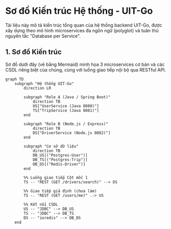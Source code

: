 # Sơ đồ Kiến trúc Hệ thống - UIT-Go

Tài liệu này mô tả kiến trúc tổng quan của hệ thống backend UIT-Go, được xây dựng theo mô hình microservices đa ngôn ngữ (polyglot) và tuân thủ nguyên tắc "Database per Service".

## 1. Sơ đồ Kiến trúc

Sơ đồ dưới đây (vẽ bằng Mermaid) minh họa 3 microservices cơ bản và các CSDL riêng biệt của chúng, cùng với luồng giao tiếp nội bộ qua RESTful API.

```mermaid
graph TD
    subgraph "Hệ thống UIT-Go"
        direction LR

        subgraph "Role A (Java / Spring Boot)"
            direction TB
            US["UserService (Java 8080)"]
            TS["TripService (Java 8081)"]
        end

        subgraph "Role B (Node.js / Express)"
            direction TB
            DS["DriverService (Node.js 8082)"]
        end

        subgraph "Cơ sở dữ liệu"
            direction TB
            DB_US[("Postgres-User")]
            DB_TS[("Postgres-Trip")]
            DB_DS[("Redis-Driver")]
        end

        %% Luồng giao tiếp Cột mốc 1
        TS -- "REST (GET /drivers/search)" --> DS

        %% Giao tiếp giả định (chưa làm)
        TS -. "REST (GET /users/me)" .-> US

        %% Kết nối CSDL
        US -- "JDBC" --> DB_US
        TS -- "JDBC" --> DB_TS
        DS -- "ioredis" --> DB_DS
    end